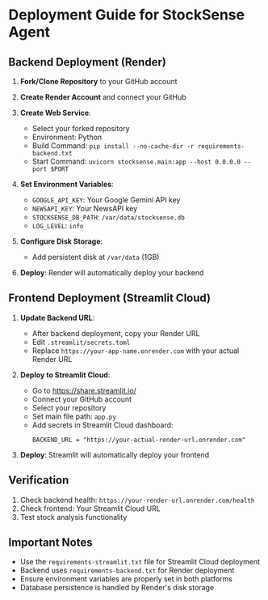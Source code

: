 # Deployment Guide for StockSense Agent

## Backend Deployment (Render)

1. **Fork/Clone Repository** to your GitHub account

2. **Create Render Account** and connect your GitHub

3. **Create Web Service**:

   - Select your forked repository
   - Environment: Python
   - Build Command: `pip install --no-cache-dir -r requirements-backend.txt`
   - Start Command: `uvicorn stocksense.main:app --host 0.0.0.0 --port $PORT`

4. **Set Environment Variables**:

   - `GOOGLE_API_KEY`: Your Google Gemini API key
   - `NEWSAPI_KEY`: Your NewsAPI key
   - `STOCKSENSE_DB_PATH`: `/var/data/stocksense.db`
   - `LOG_LEVEL`: `info`

5. **Configure Disk Storage**:

   - Add persistent disk at `/var/data` (1GB)

6. **Deploy**: Render will automatically deploy your backend

## Frontend Deployment (Streamlit Cloud)

1. **Update Backend URL**:

   - After backend deployment, copy your Render URL
   - Edit `.streamlit/secrets.toml`
   - Replace `https://your-app-name.onrender.com` with your actual Render URL

2. **Deploy to Streamlit Cloud**:

   - Go to https://share.streamlit.io/
   - Connect your GitHub account
   - Select your repository
   - Set main file path: `app.py`
   - Add secrets in Streamlit Cloud dashboard:
     ```
     BACKEND_URL = "https://your-actual-render-url.onrender.com"
     ```

3. **Deploy**: Streamlit will automatically deploy your frontend

## Verification

1. Check backend health: `https://your-render-url.onrender.com/health`
2. Check frontend: Your Streamlit Cloud URL
3. Test stock analysis functionality

## Important Notes

- Use the `requirements-streamlit.txt` file for Streamlit Cloud deployment
- Backend uses `requirements-backend.txt` for Render deployment
- Ensure environment variables are properly set in both platforms
- Database persistence is handled by Render's disk storage
